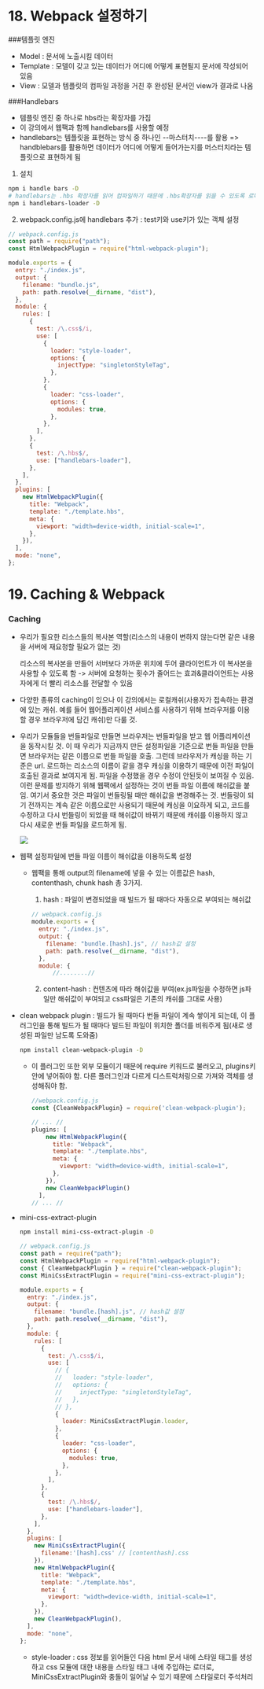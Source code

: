 # 18. Webpack 설정하기

###템플릿 엔진

* Model : 문서에 노출시킬 데이터
* Template : 모델이 갖고 있는 데이터가 어디에 어떻게 표현될지 문서에 작성되어 있음
* View : 모델과 템플릿의 컴파일 과정을 거친 후 완성된 문서인 view가 결과로 나옴

###Handlebars

* 템플릿 엔진 중 하나로 hbs라는 확장자를 가짐
* 이 강의에서 웹팩과 함께 handlebars를 사용할 예정
* handlebars는 템플릿을 표현하는 방식 중 하나인 --마스터치----를 활용 => handblebars를 활용하면 데이터가 어디에 어떻게 들어가는지를 머스터치라는 템플릿으로 표현하게 됨

1) 설치

```bash
npm i handle bars -D
# handlebars는 .hbs 확장자를 읽어 컴파일하기 때문에 .hbs확장자를 읽을 수 있도록 로더도 같이 설치
npm i handlebars-loader -D
```

2) webpack.config.js에 handlebars 추가 : test키와 use키가 있는 객체 설정

```javascript
// webpack.config.js
const path = require("path");
const HtmlWebpackPlugin = require("html-webpack-plugin");

module.exports = {
  entry: "./index.js",
  output: {
    filename: "bundle.js",
    path: path.resolve(__dirname, "dist"),
  },
  module: {
    rules: [
      {
        test: /\.css$/i,
        use: [
          {
            loader: "style-loader",
            options: {
              injectType: "singletonStyleTag",
            },
          },
          {
            loader: "css-loader",
            options: {
              modules: true,
            },
          },
        ],
      },
      {
        test: /\.hbs$/,
        use: ["handlebars-loader"],
      },
    ],
  },
  plugins: [
    new HtmlWebpackPlugin({
      title: "Webpack",
      template: "./template.hbs",
      meta: {
        viewport: "width=device-width, initial-scale=1",
      },
    }),
  ],
  mode: "none",
};

```



# 19. Caching & Webpack

### Caching

* 우리가 필요한 리소스들의 복사본 역할(리소스의 내용이 변하지 않는다면 같은 내용을 서버에 재요청할 필요가 없는 것)

  리소스의 복사본을 만들어 서버보다 가까운 위치에 두어 클라이언트가 이 복사본을 사용할 수 있도록 함 -> 서버에 요청하는 횟수가 줄어드는 효과&클라이언트는 사용자에게 더 빨리 리소스를 전달할 수 있음

* 다양한 종류의 caching이 있으나 이 강의에서는 로컬캐쉬(사용자가 접속하는 환경에 있는 캐쉬. 예를 들어 웹어플리케이션 서비스를 사용하기 위해 브라우저를 이용할 경우 브라우저에 담긴 캐쉬)만 다룰 것.

* 우리가 모듈들을 번들파일로 만들면 브라우저는 번들파일을 받고 웹 어플리케이션을 동작시킬 것. 이 때 우리가 지금까지 만든 설정파일을 기준으로 번들 파일을 만들면 브라우저는 같은 이름으로 번들 파일을 호출. 그런데 브라우저가 캐싱을 하는 기준은 url. 로드하는 리소스의 이름이 같을 경우 캐싱을 이용하기 때문에 이전 파일이 호출된 결과로 보여지게 됨. 파일을 수정했을 경우 수정이 안된듯이 보여질 수 있음. 이런 문제를 방지하기 위해 웹팩에서 설정하는 것이 번들 파일 이름에 해쉬값을 붙임. 여기서 중요한 것은 파일이 번들링될 때만 해쉬값을 변경해주는 것. 번들링이 되기 전까지는 계속 같은 이름으로만 사용되기 때문에 캐싱을 이요하게 되고, 코드를 수정하고 다시 번들링이 되었을 때 해쉬값이 바뀌기 때문에 캐쉬를 이용하지 않고 다시 새로운 번들 파일을 로드하게 됨.

  ![](C:\Users\haeri\Desktop\development\TIL\webpack\images\caching.JPG)

* 웹팩 설정파일에 번들 파일 이름이 해쉬값을 이용하도록 설정

  * 웹팩을 통해 output의 filename에 넣을 수 있는 이름값은 hash, contenthash, chunk hash 총 3가지.	

    1) hash : 파일이 변경되었을 때 빌드가 될 때마다 자동으로 부여되는 해쉬값

    ```javascript
    // webpack.config.js
    module.exports = {
      entry: "./index.js",
      output: {
        filename: "bundle.[hash].js", // hash값 설정
        path: path.resolve(__dirname, "dist"),
      },
      module: {
          //........//
    ```

    2) content-hash : 컨텐츠에 따라 해쉬값을 부여(ex.js파일을 수정하면 js파일만 해쉬값이 부여되고 css파일은 기존의 캐쉬를 그대로 사용)



* clean webpack plugin : 빌드가 될 때마다 번들 파일이 계속 쌓이게 되는데, 이 플러그인을 통해 빌드가 될 때마다 빌드된 파일이 위치한 폴더를 비워주게 됨(새로 생성된 파일만 남도록 도와줌)

  ```bash
  npm install clean-webpack-plugin -D
  ```

  * 이 플러그인 또한 외부 모듈이기 때문에 require 키워드로 불러오고, plugins키 안에 넣어줘야 함. 다른 플러그인과 다르게 디스트럭처링으로 가져와 객체를 생성해줘야 함.

    ```javascript
    //webpack.config.js
    const {CleanWebpackPlugin} = require('clean-webpack-plugin');
    
    // ... //
    plugins: [
        new HtmlWebpackPlugin({
          title: "Webpack",
          template: "./template.hbs",
          meta: {
            viewport: "width=device-width, initial-scale=1",
          },
        }),
        new CleanWebpackPlugin()
      ],
    // ... //
    ```

* mini-css-extract-plugin

  ```bash
  npm install mini-css-extract-plugin -D
  ```

  ```javascript
  // webpack.config.js
  const path = require("path");
  const HtmlWebpackPlugin = require("html-webpack-plugin");
  const { CleanWebpackPlugin } = require("clean-webpack-plugin");
  const MiniCssExtractPlugin = require("mini-css-extract-plugin");
  
  module.exports = {
    entry: "./index.js",
    output: {
      filename: "bundle.[hash].js", // hash값 설정
      path: path.resolve(__dirname, "dist"),
    },
    module: {
      rules: [
        {
          test: /\.css$/i,
          use: [
            // {
            //   loader: "style-loader",
            //   options: {
            //     injectType: "singletonStyleTag",
            //   },
            // },
            {
              loader: MiniCssExtractPlugin.loader,
            },
            {
              loader: "css-loader",
              options: {
                modules: true,
              },
            },
          ],
        },
        {
          test: /\.hbs$/,
          use: ["handlebars-loader"],
        },
      ],
    },
    plugins: [
      new MiniCssExtractPlugin({
        filename:'[hash].css' // [contenthash].css
      }),
      new HtmlWebpackPlugin({
        title: "Webpack",
        template: "./template.hbs",
        meta: {
          viewport: "width=device-width, initial-scale=1",
        },
      }),
      new CleanWebpackPlugin(),
    ],
    mode: "none",
  };
  ```

  * style-loader : css 정보를 읽어들인 다음 html 문서 내에 스타일 태그를 생성하고 css 모듈에 대한 내용을 스타일 태그 내에 주입하는 로더로, MiniCssExtractPlugin와 충돌이 일어날 수 있기 때문에  스타일로더 주석처리